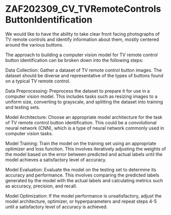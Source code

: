 # ZAF202309_CV_TVRemoteControlsButtonIdentification


We would like to have the ability to take clear front facing photographs of TV remote controls and identify information about them, mostly centered around the various buttons.


The approach to building a computer vision model for TV remote control button identification can be broken down into the following steps:

Data Collection: Gather a dataset of TV remote control button images. The dataset should be diverse and representative of the types of buttons found on a typical TV remote control.

Data Preprocessing: Preprocess the dataset to prepare it for use in a computer vision model. This includes tasks such as resizing images to a uniform size, converting to grayscale, and splitting the dataset into training and testing sets.

Model Architecture: Choose an appropriate model architecture for the task of TV remote control button identification. This could be a convolutional neural network (CNN), which is a type of neural network commonly used in computer vision tasks.

Model Training: Train the model on the training set using an appropriate optimizer and loss function. This involves iteratively adjusting the weights of the model based on the error between predicted and actual labels until the model achieves a satisfactory level of accuracy.

Model Evaluation: Evaluate the model on the testing set to determine its accuracy and performance. This involves comparing the predicted labels generated by the model with the actual labels and calculating metrics such as accuracy, precision, and recall.

Model Optimization: If the model performance is unsatisfactory, adjust the model architecture, optimizer, or hyperparameters and repeat steps 4-5 until a satisfactory level of accuracy is achieved.
